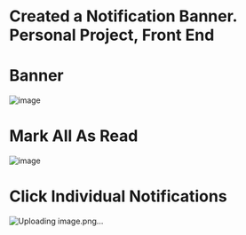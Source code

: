 # Created a Notification Banner. Personal Project, Front End

# Banner
![image](https://github.com/humraz/NotificationsBanner-Frontend/assets/13130006/f2f3178e-4f74-4377-adc6-fcaf4fafbe7a)


# Mark All As Read 

![image](https://github.com/humraz/NotificationsBanner-Frontend/assets/13130006/89611369-3faf-40af-b712-d816dcadb243)


# Click Individual Notifications

![Uploading image.png…]()
